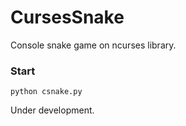 # CursesSnake
Console snake game on ncurses library.

### Start
```
python csnake.py
```

Under development.

